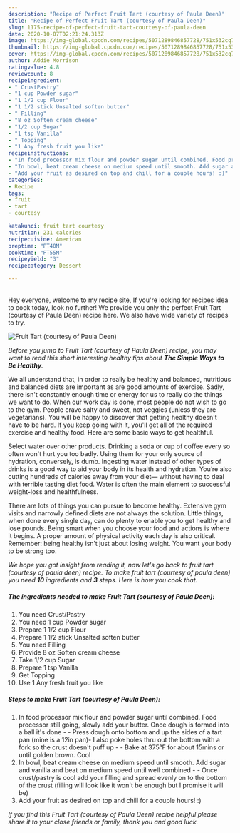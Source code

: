 ```yaml
---
description: "Recipe of Perfect Fruit Tart (courtesy of Paula Deen)"
title: "Recipe of Perfect Fruit Tart (courtesy of Paula Deen)"
slug: 1175-recipe-of-perfect-fruit-tart-courtesy-of-paula-deen
date: 2020-10-07T02:21:24.313Z
image: https://img-global.cpcdn.com/recipes/5071289846857728/751x532cq70/fruit-tart-courtesy-of-paula-deen-recipe-main-photo.jpg
thumbnail: https://img-global.cpcdn.com/recipes/5071289846857728/751x532cq70/fruit-tart-courtesy-of-paula-deen-recipe-main-photo.jpg
cover: https://img-global.cpcdn.com/recipes/5071289846857728/751x532cq70/fruit-tart-courtesy-of-paula-deen-recipe-main-photo.jpg
author: Addie Morrison
ratingvalue: 4.8
reviewcount: 8
recipeingredient:
- " CrustPastry"
- "1 cup Powder sugar"
- "1 1/2 cup Flour"
- "1 1/2 stick Unsalted soften butter"
- " Filling"
- "8 oz Soften cream cheese"
- "1/2 cup Sugar"
- "1 tsp Vanilla"
- " Topping"
- "1 Any fresh fruit you like"
recipeinstructions:
- "In food processor mix flour and powder sugar until combined. Food processor still going, slowly add your butter. Once dough is formed into a ball it&#39;s done   Press dough onto bottom and up the sides of a tart pan (mine is a 12in pan)- I also poke holes thru out the bottom with a fork so the crust doesn&#39;t puff up   Bake at 375°F for about 15mins or until golden brown. Cool"
- "In bowl, beat cream cheese on medium speed until smooth. Add sugar and vanilla and beat on medium speed until well combined  Once crust/pastry is cool add your filling and spread evenly on to the bottom of the crust (filling will look like it won&#39;t be enough but I promise it will be)"
- "Add your fruit as desired on top and chill for a couple hours! :)"
categories:
- Recipe
tags:
- fruit
- tart
- courtesy

katakunci: fruit tart courtesy 
nutrition: 231 calories
recipecuisine: American
preptime: "PT40M"
cooktime: "PT55M"
recipeyield: "3"
recipecategory: Dessert

---
```

<br>
Hey everyone, welcome to my recipe site, If you're looking for recipes idea to cook today, look no further! We provide you only the perfect Fruit Tart (courtesy of Paula Deen) recipe here. We also have wide variety of recipes to try.
<br>


![Fruit Tart (courtesy of Paula Deen)](https://img-global.cpcdn.com/recipes/5071289846857728/751x532cq70/fruit-tart-courtesy-of-paula-deen-recipe-main-photo.jpg)

<i>Before you jump to Fruit Tart (courtesy of Paula Deen) recipe, you may want to read this short interesting healthy tips about <strong>The Simple Ways to Be Healthy</strong>.</i>

We all understand that, in order to really be healthy and balanced, nutritious and balanced diets are important as are good amounts of exercise. Sadly, there isn't constantly enough time or energy for us to really do the things we want to do. When our work day is done, most people do not wish to go to the gym. People crave salty and sweet, not veggies (unless they are vegetarians). You will be happy to discover that getting healthy doesn't have to be hard. If you keep going with it, you'll get all of the required exercise and healthy food. Here are some basic ways to get healthful.

Select water over other products. Drinking a soda or cup of coffee every so often won't hurt you too badly. Using them for your only source of hydration, conversely, is dumb. Ingesting water instead of other types of drinks is a good way to aid your body in its health and hydration. You’re also cutting hundreds of calories away from your diet— without having to deal with terrible tasting diet food. Water is often the main element to successful weight-loss and healthfulness.

There are lots of things you can pursue to become healthy. Extensive gym visits and narrowly defined diets are not always the solution. Little things, when done every single day, can do plenty to enable you to get healthy and lose pounds. Being smart when you choose your food and actions is where it begins. A proper amount of physical activity each day is also critical. Remember: being healthy isn’t just about losing weight. You want your body to be strong too. 


<i>We hope you got insight from reading it, now let's go back to fruit tart (courtesy of paula deen) recipe. To make fruit tart (courtesy of paula deen) you need <strong>10</strong> ingredients and <strong>3</strong> steps. Here is how you cook that.
</i>

##### The ingredients needed to make Fruit Tart (courtesy of Paula Deen):

1. You need  Crust/Pastry
1. You need 1 cup Powder sugar
1. Prepare 1 1/2 cup Flour
1. Prepare 1 1/2 stick Unsalted soften butter
1. You need  Filling
1. Provide 8 oz Soften cream cheese
1. Take 1/2 cup Sugar
1. Prepare 1 tsp Vanilla
1. Get  Topping
1. Use 1 Any fresh fruit you like


##### Steps to make Fruit Tart (courtesy of Paula Deen):

1. In food processor mix flour and powder sugar until combined. Food processor still going, slowly add your butter. Once dough is formed into a ball it&#39;s done  -  - Press dough onto bottom and up the sides of a tart pan (mine is a 12in pan)- I also poke holes thru out the bottom with a fork so the crust doesn&#39;t puff up  -  - Bake at 375°F for about 15mins or until golden brown. Cool
1. In bowl, beat cream cheese on medium speed until smooth. Add sugar and vanilla and beat on medium speed until well combined -  - Once crust/pastry is cool add your filling and spread evenly on to the bottom of the crust (filling will look like it won&#39;t be enough but I promise it will be)
1. Add your fruit as desired on top and chill for a couple hours! :)


<i>If you find this Fruit Tart (courtesy of Paula Deen) recipe helpful please share it to your close friends or family, thank you and good luck.</i>
